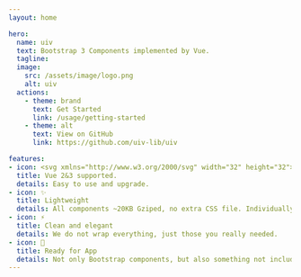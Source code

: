 ```yaml
---
layout: home

hero:
  name: uiv
  text: Bootstrap 3 Components implemented by Vue.
  tagline: 
  image:
    src: /assets/image/logo.png
    alt: uiv
  actions:
    - theme: brand
      text: Get Started
      link: /usage/getting-started
    - theme: alt
      text: View on GitHub
      link: https://github.com/uiv-lib/uiv

features:
- icon: <svg xmlns="http://www.w3.org/2000/svg" width="32" height="32"><path fill="#41b883" d="M24.4 3.925H30l-14 24.15L2 3.925h10.71l3.29 5.6 3.22-5.6Z"/><path fill="#41b883" d="m2 3.925 14 24.15 14-24.15h-5.6L16 18.415 7.53 3.925Z"/><path fill="#35495e" d="M7.53 3.925 16 18.485l8.4-14.56h-5.18L16 9.525l-3.29-5.6Z"/></svg>
  title: Vue 2&3 supported.
  details: Easy to use and upgrade.
- icon: ✨
  title: Lightweight
  details: All components ~20KB Gziped, no extra CSS file. Individually import is also supported.
- icon: ⚡
  title: Clean and elegant
  details: We do not wrap everything, just those you really needed.
- icon: 🚀
  title: Ready for App
  details: Not only Bootstrap components, but also something not included in Bootstrap, like Notification, Date-Picker...
---
```


